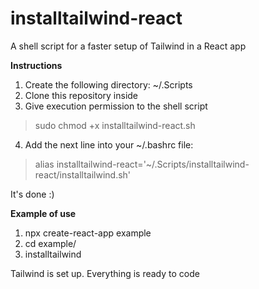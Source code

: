 # installtailwind-react
A shell script for a faster setup of Tailwind in a React app

**Instructions**
1. Create the following directory: ~/.Scripts
2. Clone this repository inside
3. Give execution permission to the shell script
> sudo chmod +x installtailwind-react.sh
4. Add the next line into your ~/.bashrc file:
> alias installtailwind-react='~/.Scripts/installtailwind-react/installtailwind.sh'

It's done :)

**Example of use**  

1. npx create-react-app example
2. cd example/
3. installtailwind

Tailwind is set up. Everything is ready to code

